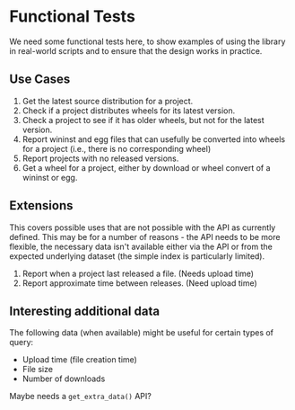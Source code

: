 Functional Tests
================

We need some functional tests here, to show examples of using the library
in real-world scripts and to ensure that the design works in practice.

Use Cases
---------

1. Get the latest source distribution for a project.
2. Check if a project distributes wheels for its latest version.
3. Check a project to see if it has older wheels, but not for the latest
   version.
4. Report wininst and egg files that can usefully be converted into wheels
   for a project (i.e., there is no corresponding wheel)
5. Report projects with no released versions.
6. Get a wheel for a project, either by download or wheel convert of a
   wininst or egg.

Extensions
----------

This covers possible uses that are not possible with the API as currently
defined. This may be for a number of reasons - the API needs to be more
flexible, the necessary data isn't available either via the API or from the
expected underlying dataset (the simple index is particularly limited).

1. Report when a project last released a file. (Needs upload time)
2. Report approximate time between releases. (Need upload time)

Interesting additional data
---------------------------

The following data (when available) might be useful for certain types of
query:

- Upload time (file creation time)
- File size
- Number of downloads

Maybe needs a ```get_extra_data()``` API?
